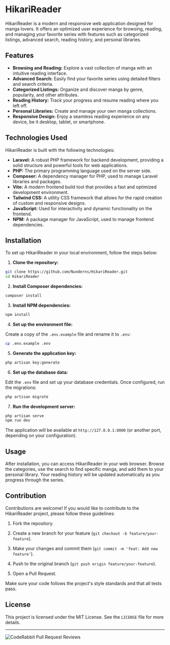 # HikariReader

HikariReader is a modern and responsive web application designed for manga lovers. It offers an optimized user experience for browsing, reading, and managing your favorite series with features such as categorized listings, advanced search, reading history, and personal libraries.

## Features

* **Browsing and Reading:** Explore a vast collection of manga with an intuitive reading interface.
* **Advanced Search:** Easily find your favorite series using detailed filters and search criteria.
* **Categorized Listings:** Organize and discover manga by genre, popularity, and other attributes.
* **Reading History:** Track your progress and resume reading where you left off.
* **Personal Libraries:** Create and manage your own manga collections.
* **Responsive Design:** Enjoy a seamless reading experience on any device, be it desktop, tablet, or smartphone.

## Technologies Used

HikariReader is built with the following technologies:

* **Laravel:** A robust PHP framework for backend development, providing a solid structure and powerful tools for web applications.
* **PHP:** The primary programming language used on the server side.
* **Composer:** A dependency manager for PHP, used to manage Laravel libraries and packages.
* **Vite:** A modern frontend build tool that provides a fast and optimized development environment.
* **Tailwind CSS:** A utility CSS framework that allows for the rapid creation of custom and responsive designs.
* **JavaScript:** Used for interactivity and dynamic functionality on the frontend.
* **NPM:** A package manager for JavaScript, used to manage frontend dependencies.

## Installation

To set up HikariReader in your local environment, follow the steps below:

1. **Clone the repository:**

```bash
git clone https://github.com/Nunderns/HikariReader.git
cd HikariReader
```

2. **Install Composer dependencies:**

```bash
composer install
```

3. **Install NPM dependencies:**

```bash
npm install
```

4. **Set up the environment file:**

Create a copy of the `.env.example` file and rename it to `.env`:

```bash
cp .env.example .env
```

5. **Generate the application key:**

```bash
php artisan key:generate
```

6. **Set up the database data:**

Edit the `.env` file and set up your database credentials. Once configured, run the migrations:

```bash
php artisan migrate
```

7. **Run the development server:**

```bash
php artisan serve
npm run dev
```

The application will be available at `http://127.0.0.1:8000` (or another port, depending on your configuration).

## Usage

After installation, you can access HikariReader in your web browser. Browse the categories, use the search to find specific manga, and add them to your personal library. Your reading history will be updated automatically as you progress through the series.

## Contribution

Contributions are welcome! If you would like to contribute to the HikariReader project, please follow these guidelines:

1. Fork the repository.

2. Create a new branch for your feature (`git checkout -b feature/your-feature`).
3. Make your changes and commit them (`git commit -m 'feat: Add new feature'`).
4. Push to the original branch (`git push origin feature/your-feature`).
5. Open a Pull Request.

Make sure your code follows the project's style standards and that all tests pass.

## License

This project is licensed under the MIT License. See the `LICENSE` file for more details.

---

![CodeRabbit Pull Request Reviews](https://img.shields.io/coderabbit/prs/github/Nunderns/HikariReader?utm_source=oss&utm_medium=github&utm_campaign=Nunderns%2FHikariReader&labelColor=171717&color=FF570A&link=https%3A%2F%2Fcoderabbit.ai&label=CodeRabbit+Reviews)
